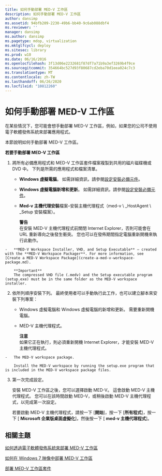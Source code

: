 ```yaml
---
title: 如何手動部署 MED-V 工作區
description: 如何手動部署 MED-V 工作區
author: dansimp
ms.assetid: 94bfb209-2230-49b6-bb40-9c6ab088dbf4
ms.reviewer: ''
manager: dansimp
ms.author: dansimp
ms.pagetype: mdop, virtualization
ms.mktglfcycl: deploy
ms.sitesec: library
ms.prod: w10
ms.date: 06/16/2016
ms.openlocfilehash: 3f13d06e2232681f87df7a71b9a3ef3269b4f9ce
ms.sourcegitcommit: 354664bc527d93f80687cd2eba70d1eea024c7c3
ms.translationtype: MT
ms.contentlocale: zh-TW
ms.lasthandoff: 06/26/2020
ms.locfileid: "10812260"
---
```

# 如何手動部署 MED-V 工作區


在某些情況下，您可能會想手動部署 MED-V 工作區，例如，如果您的公司不使用電子軟體發佈系統來部署應用程式。

本節說明如何手動部署 MED-V 工作區。

**若要手動部署 MED-V 工作區**

1.  將所有必備應用程式和 MED-V 工作區套件檔案複製到共用的磁片磁碟機或 DVD 中。 下列是所需的應用程式和檔案清單。

    -   **Windows 虛擬電腦**。 如需詳細資訊，請參閱[設定安裝必備元件](configure-installation-prerequisites.md)。

    -   **Windows 虛擬電腦新增和更新**。 如需詳細資訊，請參閱[設定安裝必備元件](configure-installation-prerequisites.md)。

    -   **Med-v 主機代理安裝**檔案–安裝主機代理程式（med-v \ _HostAgent \ _Setup 安裝檔案）。

        **警告**  
        在安裝 MED-V 主機代理程式前關閉 Internet Explorer，否則可能會在 URL 重新導向之後發生衝突。 您也可以在發佈期間指定電腦重新開機來執行此動作。



~~~
-   **MED-V Workspace Installer, VHD, and Setup Executable** – created with the **MED-V Workspace Packager**. For more information, see [Create a MED-V Workspace Package](create-a-med-v-workspace-package.md).

    **Important**  
    The compressed VHD file (.medv) and the Setup executable program (setup.exe) must be in the same folder as the MED-V workspace installer.
~~~



2. 依所列順序安裝下列。 最終使用者可以手動執行此工作，也可以建立腳本來安裝下列專案：

   -   Windows 虛擬電腦和 Windows 虛擬電腦的新增和更新。 需要重新開機電腦。

   -   MED-V 主機代理程式。

       **注意**  
       如果它正在執行，則必須重新開機 Internet Explorer，才能安裝 MED-V 主機代理程式。



~~~
-   The MED-V workspace package.

    Install the MED-V workspace by running the setup.exe program that is included in the MED-V workspace package files.
~~~

3. 第一次完成設定。

   安裝 MED-V 工作區之後，您可以選擇啟動 MED-V。 這會啟動 MED-V 主機代理程式。 您可以在該時間啟動 MED-V，或稍後啟動 MED-V 主機代理程式，以完成第一次設定。

   若要啟動 MED-V 主機代理程式，請按一下 [**開始**]，按一下 [**所有程式**]，按一下 [ **Microsoft 企業版桌面虛擬化**]，然後按一下 [ **med-v 主機代理程式**]。

## 相關主題


[如何透過電子軟體發佈系統來部署 MED-V 工作區](how-to-deploy-a-med-v-workspace-through-an-electronic-software-distribution-system.md)

[如何在 Windows 7 映像中部署 MED-V 工作區](how-to-deploy-a-med-v-workspace-in-a-windows-7-image.md)

[部署 MED-V 工作區套件](deploying-the-med-v-workspace-package.md)









